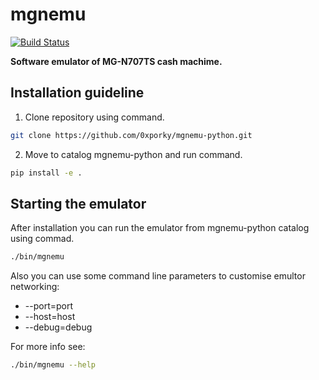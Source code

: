 # mgnemu

[![Build Status](https://travis-ci.org/0xporky/mgnemu-python.svg?branch=master)](https://travis-ci.org/0xporky/mgnemu-python)

**Software emulator of MG-N707TS cash machime.**

## Installation guideline ##
1. Clone repository using command.
```bash
git clone https://github.com/0xporky/mgnemu-python.git
```
2. Move to catalog mgnemu-python and run command.
```bash
pip install -e .
```

## Starting the emulator ##
After installation you can run the emulator from mgnemu-python catalog using commad.
```bash
./bin/mgnemu
```
Also you can use some command line parameters to customise emultor networking:
* --port=port
* --host=host
* --debug=debug

For more info see:
```bash
./bin/mgnemu --help
```
